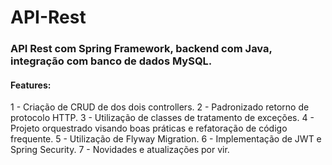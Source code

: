 # API-Rest
<h3> API Rest com Spring Framework, backend com Java, integração com banco de dados MySQL. </h3>

<h4>Features:</h4> 
1 - Criação de CRUD de dos dois controllers.
2 - Padronizado retorno de protocolo HTTP.
3 - Utilização de classes de tratamento de exceções.
4 - Projeto orquestrado visando boas práticas e refatoração de código frequente.
5 - Utilização de Flyway Migration.
6 - Implementação de JWT e Spring Security.
7 - Novidades e atualizações por vir.

